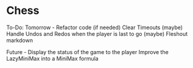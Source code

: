 # Chess

To-Do:
Tomorrow -
Refactor code (if needed)
Clear Timeouts (maybe)
Handle Undos and Redos when the player is last to go (maybe)
Fleshout markdown

Future -
Display the status of the game to the player
Improve the LazyMiniMax into a MiniMax formula
